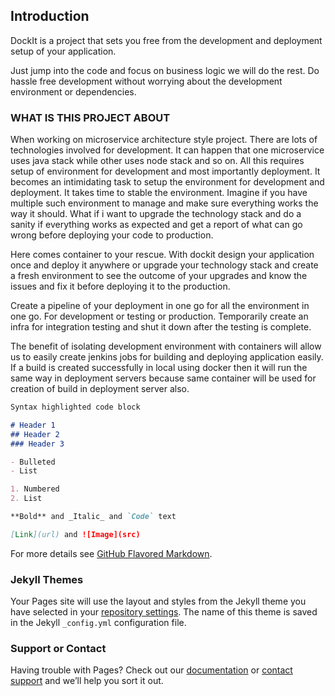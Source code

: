 ## Introduction

DockIt is a project that sets you free from the development and deployment setup of your application.

Just jump into the code and focus on business logic we will do the rest.
Do hassle free development without worrying about the development environment or dependencies.

### WHAT IS THIS PROJECT ABOUT

When working on microservice architecture style project. There are lots of technologies involved for development. It can happen that one microservice uses java stack while other uses node stack and so on. All this  requires setup of environment for development and most importantly deployment. It becomes an intimidating task to setup the environment for development and deployment. It takes time to stable the environment.
Imagine if you have multiple such environment to manage and make sure everything works the way it should. What if i want to upgrade the technology stack and do a sanity if everything works as expected and get a report of what can go wrong before deploying your code to production.

Here comes container to your rescue. With dockit design your application once and deploy it anywhere or upgrade your technology stack and create a fresh environment to see the outcome of your upgrades and know the issues and fix it before deploying it to the production.

Create a pipeline of your deployment in one go for all the environment in one go. For development or testing or production.
Temporarily create an infra  for integration testing and shut it down after the testing is complete.

The benefit of isolating development environment with containers will allow us to easily create jenkins jobs for building and deploying application easily. 
If a build is created successfully in local using docker then it will run the same way in deployment servers because same container will be used for creation of build in deployment server also.


```markdown
Syntax highlighted code block

# Header 1
## Header 2
### Header 3

- Bulleted
- List

1. Numbered
2. List

**Bold** and _Italic_ and `Code` text

[Link](url) and ![Image](src)
```

For more details see [GitHub Flavored Markdown](https://guides.github.com/features/mastering-markdown/).

### Jekyll Themes

Your Pages site will use the layout and styles from the Jekyll theme you have selected in your [repository settings](https://github.com/tech-genii/dockit/settings). The name of this theme is saved in the Jekyll `_config.yml` configuration file.

### Support or Contact

Having trouble with Pages? Check out our [documentation](https://help.github.com/categories/github-pages-basics/) or [contact support](https://github.com/contact) and we’ll help you sort it out.
